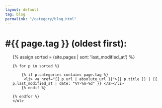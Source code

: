 ```yaml
---
layout: default
tag: blog
permalink: "/category/blog.html"
---
```


<h1>#{{ page.tag }} (oldest first):</h1>

<ul>
	{% assign sorted = (site.pages | sort: 'last_modified_at')  %}

	{% for p in sorted %}

		{% if p.categories contains page.tag %}
	  	 <li> <a href="{{ p.url | absolute_url }}">{{ p.title }} | {{ p.last_modified_at | date: "%Y-%m-%d" }} </a></li>
		{% endif %}

 	{% endfor %}
	</ul>




